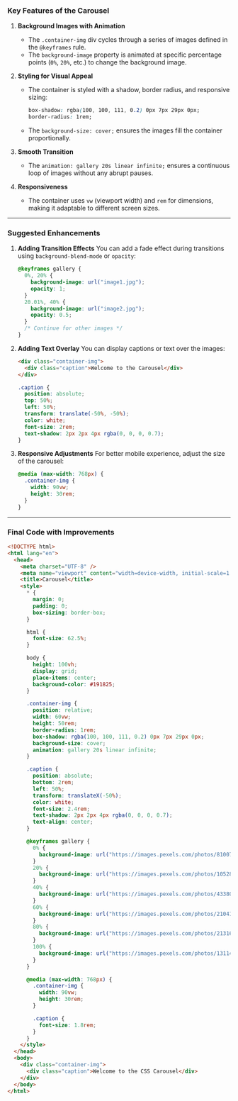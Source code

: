 ### **Key Features of the Carousel**

1. **Background Images with Animation**
   - The `.container-img` div cycles through a series of images defined in the `@keyframes` rule.
   - The `background-image` property is animated at specific percentage points (`0%`, `20%`, etc.) to change the background image.

2. **Styling for Visual Appeal**
   - The container is styled with a shadow, border radius, and responsive sizing:
     ```css
     box-shadow: rgba(100, 100, 111, 0.2) 0px 7px 29px 0px;
     border-radius: 1rem;
     ```
   - The `background-size: cover;` ensures the images fill the container proportionally.

3. **Smooth Transition**
   - The `animation: gallery 20s linear infinite;` ensures a continuous loop of images without any abrupt pauses.

4. **Responsiveness**
   - The container uses `vw` (viewport width) and `rem` for dimensions, making it adaptable to different screen sizes.

---

### **Suggested Enhancements**

1. **Adding Transition Effects**
   You can add a fade effect during transitions using `background-blend-mode` or `opacity`:
   ```css
   @keyframes gallery {
     0%, 20% {
       background-image: url("image1.jpg");
       opacity: 1;
     }
     20.01%, 40% {
       background-image: url("image2.jpg");
       opacity: 0.5;
     }
     /* Continue for other images */
   }
   ```

2. **Adding Text Overlay**
   You can display captions or text over the images:
   ```html
   <div class="container-img">
     <div class="caption">Welcome to the Carousel</div>
   </div>
   ```
   ```css
   .caption {
     position: absolute;
     top: 50%;
     left: 50%;
     transform: translate(-50%, -50%);
     color: white;
     font-size: 2rem;
     text-shadow: 2px 2px 4px rgba(0, 0, 0, 0.7);
   }
   ```

3. **Responsive Adjustments**
   For better mobile experience, adjust the size of the carousel:
   ```css
   @media (max-width: 768px) {
     .container-img {
       width: 90vw;
       height: 30rem;
     }
   }
   ```

---

### **Final Code with Improvements**

```html
<!DOCTYPE html>
<html lang="en">
  <head>
    <meta charset="UTF-8" />
    <meta name="viewport" content="width=device-width, initial-scale=1.0" />
    <title>Carousel</title>
    <style>
      * {
        margin: 0;
        padding: 0;
        box-sizing: border-box;
      }

      html {
        font-size: 62.5%;
      }

      body {
        height: 100vh;
        display: grid;
        place-items: center;
        background-color: #191825;
      }

      .container-img {
        position: relative;
        width: 60vw;
        height: 50rem;
        border-radius: 1rem;
        box-shadow: rgba(100, 100, 111, 0.2) 0px 7px 29px 0px;
        background-size: cover;
        animation: gallery 20s linear infinite;
      }

      .caption {
        position: absolute;
        bottom: 2rem;
        left: 50%;
        transform: translateX(-50%);
        color: white;
        font-size: 2.4rem;
        text-shadow: 2px 2px 4px rgba(0, 0, 0, 0.7);
        text-align: center;
      }

      @keyframes gallery {
        0% {
          background-image: url("https://images.pexels.com/photos/8100784/pexels-photo-8100784.jpeg");
        }
        20% {
          background-image: url("https://images.pexels.com/photos/10528234/pexels-photo-10528234.jpeg");
        }
        40% {
          background-image: url("https://images.pexels.com/photos/4338015/pexels-photo-4338015.jpeg");
        }
        60% {
          background-image: url("https://images.pexels.com/photos/2104152/pexels-photo-2104152.jpeg");
        }
        80% {
          background-image: url("https://images.pexels.com/photos/2131623/pexels-photo-2131623.jpeg");
        }
        100% {
          background-image: url("https://images.pexels.com/photos/1311445/pexels-photo-1311445.jpeg");
        }
      }

      @media (max-width: 768px) {
        .container-img {
          width: 90vw;
          height: 30rem;
        }

        .caption {
          font-size: 1.8rem;
        }
      }
    </style>
  </head>
  <body>
    <div class="container-img">
      <div class="caption">Welcome to the CSS Carousel</div>
    </div>
  </body>
</html>
```
